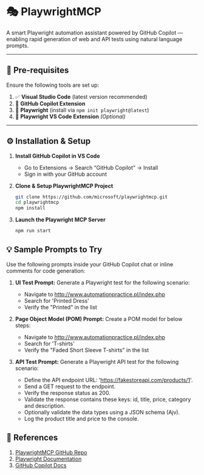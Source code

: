 # 🎭 PlaywrightMCP

A smart Playwright automation assistant powered by GitHub Copilot — enabling rapid generation of web and API tests using natural language prompts.

---

## 📌 Pre-requisites

Ensure the following tools are set up:

1. ✅ **Visual Studio Code** (latest version recommended)
2. 🤖 **GitHub Copilot Extension**
3. 🧪 **Playwright** (install via `npm init playwright@latest`)
4. 🧩 **Playwright VS Code Extension** _(Optional)_

---

## ⚙️ Installation & Setup

1. **Install GitHub Copilot in VS Code**

   - Go to Extensions → Search “GitHub Copilot” → Install
   - Sign in with your GitHub account

2. **Clone & Setup PlaywrightMCP Project**
   ```bash
   git clone https://github.com/microsoft/playwrightmcp.git
   cd playwrightmcp
   npm install
   ```
3. **Launch the Playwright MCP Server**
   ```bash
   npm run start
   ```

## 💡 Sample Prompts to Try

Use the following prompts inside your GitHub Copilot chat or inline comments for code generation:

1. **UI Test Prompt:**
   Generate a Playwright test for the following scenario:

   - Navigate to http://www.automationpractice.pl/index.php
   - Search for 'Printed Dress'
   - Verify the "Printed" in the list

2. **Page Object Model (POM) Prompt:** Create a POM model for below steps:
   - Navigate to http://www.automationpractice.pl/index.php
   - Search for 'T-shirts'
   - Verify the "Faded Short Sleeve T-shirts" in the list
3. **API Test Prompt:** Generate a Playwright API test for the following scenario:
   - Define the API endpoint URL: 'https://fakestoreapi.com/products/1'.
   - Send a GET request to the endpoint.
   - Verify the response status as 200.
   - Validate the response contains these keys: id, title, price, category and description.
   - Optionally validate the data types using a JSON schema (Ajv).
   - Log the product title and price to the console.

## 🔗 References

1. [PlaywrightMCP GitHub Repo](https://github.com/microsoft/playwright-mcp)
2. [Playwright Documentation](https://playwright.dev/)
3. [GitHub Copilot Docs](https://docs.github.com/en/copilot)
